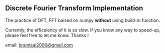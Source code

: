 ## Discrete Fourier Transform Implementation

The practice of DFT, FFT baised on numpy __without__ using 
build-in function.

Currently, the efficeiency of it is so slow. 
If you know any way to speed-up, please feel free to let me know. Thanks !

email: braintsai2000@gmail.com